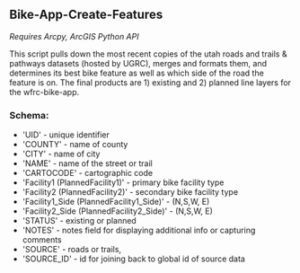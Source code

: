 ## Bike-App-Create-Features

*Requires Arcpy, ArcGIS Python API*

This script pulls down the most recent copies of the utah roads and 
trails & pathways datasets (hosted by UGRC), merges and formats them, 
and determines its best bike feature as well as which side of the 
road the feature is on. The final products are 1) existing and 
2) planned line layers for the wfrc-bike-app.

### Schema:
- 'UID' - unique identifier
- 'COUNTY' - name of county
- 'CITY' - name of city
- 'NAME' - name of the street or trail
- 'CARTOCODE' - cartographic code
- 'Facility1 (PlannedFacility1)'  - primary bike facility type
- 'Facility2 (PlannedFacility2)' - secondary bike facility type
- 'Facility1_Side (PlannedFacility1_Side)' - (N,S,W, E)
- 'Facility2_Side (PlannedFacility2_Side)' - (N,S,W, E)
- 'STATUS' - existing or planned
- 'NOTES' - notes field for displaying additional info or capturing comments
- 'SOURCE' - roads or trails,
- 'SOURCE_ID' - id for joining back to global id of source data
